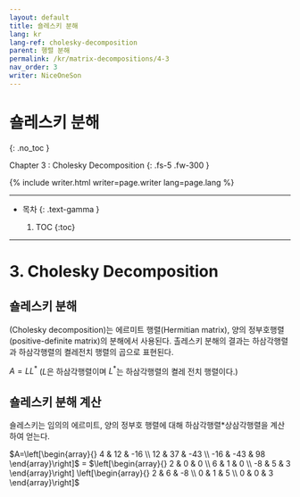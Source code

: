 ```yaml
---
layout: default
title: 숄레스키 분해
lang: kr
lang-ref: cholesky-decomposition
parent: 행렬 분해
permalink: /kr/matrix-decompositions/4-3
nav_order: 3
writer: NiceOneSon
---
```


# 숄레스키 분해
{: .no_toc }


Chapter 3 : Cholesky Decomposition
{: .fs-5 .fw-300 }


{% include writer.html writer=page.writer lang=page.lang %}

---

- 목차
    {: .text-gamma }

    1. TOC
    {:toc}

---
# 3. Cholesky Decomposition

## **숄레스키 분해**

(Cholesky decomposition)는 에르미트 행렬(Hermitian matrix), 양의 정부호행렬(positive-definite matrix)의 분해에서 사용된다. 촐레스키 분해의 결과는 하삼각행렬과 하삼각행렬의 켤레전치 행렬의 곱으로 표현된다.

$A = LL^*$ ($L$은 하삼각행렬이며 $L^*$는 하삼각행렬의 켤레 전치 행렬이다.)

## 숄레스키 분해 계산

숄레스키는 임의의 에르미트, 양의 정부호 행렬에 대해 하삼각행렬*상삼각행렬을 계산하여 얻는다.

$A=\left[\begin{array}{}
4 & 12 & -16 \\ 12 & 37 & -43 \\ -16 & -43 & 98
\end{array}\right]$ = $\left[\begin{array}{}
2 & 0 & 0 \\ 6 & 1 & 0 \\ -8 & 5 & 3
\end{array}\right]
\left[\begin{array}{}
2 & 6 & -8 \\ 0 & 1 & 5 \\ 0 & 0 & 3
\end{array}\right]$